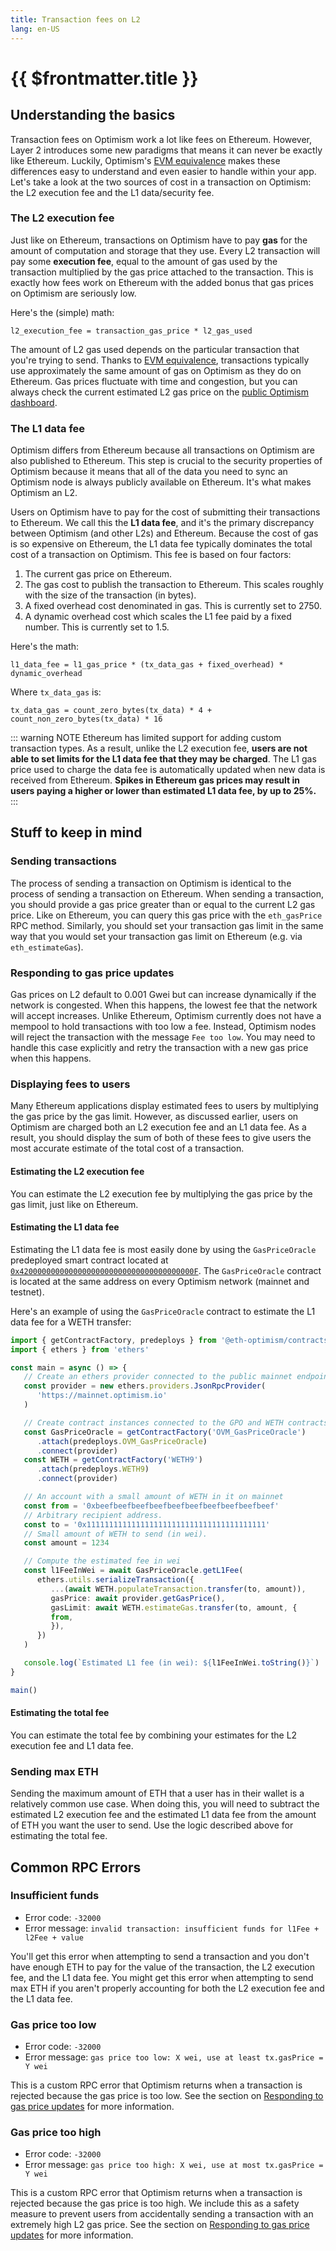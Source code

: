 ```yaml
---
title: Transaction fees on L2
lang: en-US
---
```


# {{ $frontmatter.title }}

## Understanding the basics

Transaction fees on Optimism work a lot like fees on Ethereum.
However, Layer 2 introduces some new paradigms that means it can never be exactly like Ethereum.
Luckily, Optimism's [EVM equivalence](https://medium.com/ethereum-optimism/introducing-evm-equivalence-5c2021deb306) makes these differences easy to understand and even easier to handle within your app.
Let's take a look at the two sources of cost in a transaction on Optimism: the L2 execution fee and the L1 data/security fee.

### The L2 execution fee

Just like on Ethereum, transactions on Optimism have to pay **gas** for the amount of computation and storage that they use.
Every L2 transaction will pay some **execution fee**, equal to the amount of gas used by the transaction multiplied by the gas price attached to the transaction.
This is exactly how fees work on Ethereum with the added bonus that gas prices on Optimism are seriously low.

Here's the (simple) math:

```
l2_execution_fee = transaction_gas_price * l2_gas_used
```

The amount of L2 gas used depends on the particular transaction that you're trying to send.
Thanks to [EVM equivalence](https://medium.com/ethereum-optimism/introducing-evm-equivalence-5c2021deb306), transactions typically use approximately the same amount of gas on Optimism as they do on Ethereum.
Gas prices fluctuate with time and congestion, but you can always check the current estimated L2 gas price on the [public Optimism dashboard](https://public-grafana.optimism.io/d/9hkhMxn7z/public-dashboard?orgId=1&refresh=5m).

### The L1 data fee

Optimism differs from Ethereum because all transactions on Optimism are also published to Ethereum.
This step is crucial to the security properties of Optimism because it means that all of the data you need to sync an Optimism node is always publicly available on Ethereum.
It's what makes Optimism an L2.

Users on Optimism have to pay for the cost of submitting their transactions to Ethereum.
We call this the **L1 data fee**, and it's the primary discrepancy between Optimism (and other L2s) and Ethereum.
Because the cost of gas is so expensive on Ethereum, the L1 data fee typically dominates the total cost of a transaction on Optimism.
This fee is based on four factors:

1. The current gas price on Ethereum.
2. The gas cost to publish the transaction to Ethereum. This scales roughly with the size of the transaction (in bytes).
3. A fixed overhead cost denominated in gas. This is currently set to 2750.
4. A dynamic overhead cost which scales the L1 fee paid by a fixed number. This is currently set to 1.5.

Here's the math:

```
l1_data_fee = l1_gas_price * (tx_data_gas + fixed_overhead) * dynamic_overhead
```

Where `tx_data_gas` is:

```
tx_data_gas = count_zero_bytes(tx_data) * 4 + count_non_zero_bytes(tx_data) * 16
```

::: warning NOTE
Ethereum has limited support for adding custom transaction types.
As a result, unlike the L2 execution fee, **users are not able to set limits for the L1 data fee that they may be charged**.
The L1 gas price used to charge the data fee is automatically updated when new data is received from Ethereum.
**Spikes in Ethereum gas prices may result in users paying a higher or lower than estimated L1 data fee, by up to 25%.**
:::

## Stuff to keep in mind

### Sending transactions

The process of sending a transaction on Optimism is identical to the process of sending a transaction on Ethereum.
When sending a transaction, you should provide a gas price greater than or equal to the current L2 gas price.
Like on Ethereum, you can query this gas price with the `eth_gasPrice` RPC method.
Similarly, you should set your transaction gas limit in the same way that you would set your transaction gas limit on Ethereum (e.g. via `eth_estimateGas`).

### Responding to gas price updates

Gas prices on L2 default to 0.001 Gwei but can increase dynamically if the network is congested.
When this happens, the lowest fee that the network will accept increases.
Unlike Ethereum, Optimism currently does not have a mempool to hold transactions with too low a fee.
Instead, Optimism nodes will reject the transaction with the message `Fee too low`.
You may need to handle this case explicitly and retry the transaction with a new gas price when this happens.

### Displaying fees to users

Many Ethereum applications display estimated fees to users by multiplying the gas price by the gas limit.
However, as discussed earlier, users on Optimism are charged both an L2 execution fee and an L1 data fee.
As a result, you should display the sum of both of these fees to give users the most accurate estimate of the total cost of a transaction.

#### Estimating the L2 execution fee

You can estimate the L2 execution fee by multiplying the gas price by the gas limit, just like on Ethereum.

#### Estimating the L1 data fee

Estimating the L1 data fee is most easily done by using the `GasPriceOracle` predeployed smart contract located at [`0x420000000000000000000000000000000000000F`](https://optimistic.etherscan.io/address/0x420000000000000000000000000000000000000F).
The `GasPriceOracle` contract is located at the same address on every Optimism network (mainnet and testnet).

Here's an example of using the `GasPriceOracle` contract to estimate the L1 data fee for a WETH transfer:

```ts
import { getContractFactory, predeploys } from '@eth-optimism/contracts'
import { ethers } from 'ethers'

const main = async () => {
   // Create an ethers provider connected to the public mainnet endpoint.
   const provider = new ethers.providers.JsonRpcProvider(
      'https://mainnet.optimism.io'
   )

   // Create contract instances connected to the GPO and WETH contracts.
   const GasPriceOracle = getContractFactory('OVM_GasPriceOracle')
      .attach(predeploys.OVM_GasPriceOracle)
      .connect(provider)
   const WETH = getContractFactory('WETH9')
      .attach(predeploys.WETH9)
      .connect(provider)

   // An account with a small amount of WETH in it on mainnet
   const from = '0xbeefbeefbeefbeefbeefbeefbeefbeefbeefbeef'
   // Arbitrary recipient address.
   const to = '0x1111111111111111111111111111111111111111'
   // Small amount of WETH to send (in wei).
   const amount = 1234

   // Compute the estimated fee in wei
   const l1FeeInWei = await GasPriceOracle.getL1Fee(
      ethers.utils.serializeTransaction({
         ...(await WETH.populateTransaction.transfer(to, amount)),
         gasPrice: await provider.getGasPrice(),
         gasLimit: await WETH.estimateGas.transfer(to, amount, {
         from,
         }),
      })
   )

   console.log(`Estimated L1 fee (in wei): ${l1FeeInWei.toString()}`)
}

main()
```

#### Estimating the total fee

You can estimate the total fee by combining your estimates for the L2 execution fee and L1 data fee.

### Sending max ETH

Sending the maximum amount of ETH that a user has in their wallet is a relatively common use case.
When doing this, you will need to subtract the estimated L2 execution fee and the estimated L1 data fee from the amount of ETH you want the user to send.
Use the logic described above for estimating the total fee.

## Common RPC Errors

### Insufficient funds

- Error code: `-32000`
- Error message: `invalid transaction: insufficient funds for l1Fee + l2Fee + value`

You'll get this error when attempting to send a transaction and you don't have enough ETH to pay for the value of the transaction, the L2 execution fee, and the L1 data fee.
You might get this error when attempting to send max ETH if you aren't properly accounting for both the L2 execution fee and the L1 data fee.

### Gas price too low

- Error code: `-32000`
- Error message: `gas price too low: X wei, use at least tx.gasPrice = Y wei`

This is a custom RPC error that Optimism returns when a transaction is rejected because the gas price is too low.
See the section on [Responding to gas price updates](#responding-to-gas-price-updates) for more information.

### Gas price too high
- Error code: `-32000`
- Error message: `gas price too high: X wei, use at most tx.gasPrice = Y wei`

This is a custom RPC error that Optimism returns when a transaction is rejected because the gas price is too high.
We include this as a safety measure to prevent users from accidentally sending a transaction with an extremely high L2 gas price.
See the section on [Responding to gas price updates](#responding-to-gas-price-updates) for more information.
